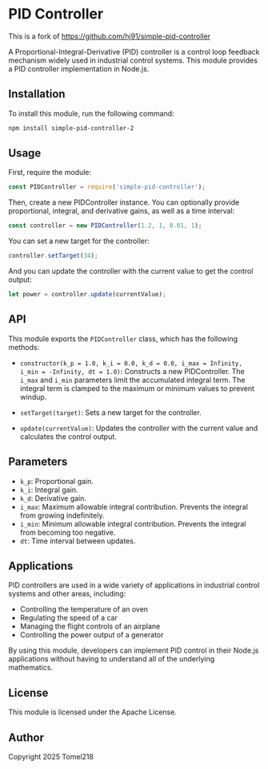 
# PID Controller

This is a fork of https://github.com/hj91/simple-pid-controller

A Proportional-Integral-Derivative (PID) controller is a control loop feedback mechanism widely used in industrial control systems. This module provides a PID controller implementation in Node.js.

## Installation

To install this module, run the following command:

```sh
npm install simple-pid-controller-2
```

## Usage

First, require the module:

```javascript
const PIDController = require('simple-pid-controller');
```

Then, create a new PIDController instance. You can optionally provide proportional, integral, and derivative gains, as well as a time interval:

```javascript
const controller = new PIDController(1.2, 1, 0.01, 1);
```

You can set a new target for the controller:

```javascript
controller.setTarget(34);
```

And you can update the controller with the current value to get the control output:

```javascript
let power = controller.update(currentValue);
```

## API

This module exports the `PIDController` class, which has the following methods:

- `constructor(k_p = 1.0, k_i = 0.0, k_d = 0.0, i_max = Infinity, i_min = -Infinity, dt = 1.0)`: Constructs a new PIDController. The `i_max` and `i_min` parameters limit the accumulated integral term. The integral term is clamped to the maximum or minimum values to prevent windup.

- `setTarget(target)`: Sets a new target for the controller.

- `update(currentValue)`: Updates the controller with the current value and calculates the control output.

## Parameters

- `k_p`: Proportional gain.
- `k_i`: Integral gain.
- `k_d`: Derivative gain.
- `i_max`: Maximum allowable integral contribution. Prevents the integral from growing indefinitely.
- `i_min`: Minimum allowable integral contribution. Prevents the integral from becoming too negative.
- `dt`: Time interval between updates.

## Applications

PID controllers are used in a wide variety of applications in industrial control systems and other areas, including:

- Controlling the temperature of an oven
- Regulating the speed of a car
- Managing the flight controls of an airplane
- Controlling the power output of a generator

By using this module, developers can implement PID control in their Node.js applications without having to understand all of the underlying mathematics.

## License

This module is licensed under the Apache License.

## Author

Copyright 2025 Tomel218 
